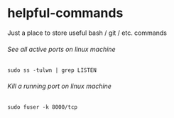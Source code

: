 # helpful-commands
Just a place to store useful bash / git / etc. commands


###### See all active ports on linux machine
`sudo ss -tulwn | grep LISTEN`

###### Kill a running port on linux machine
`sudo fuser -k 8000/tcp`
